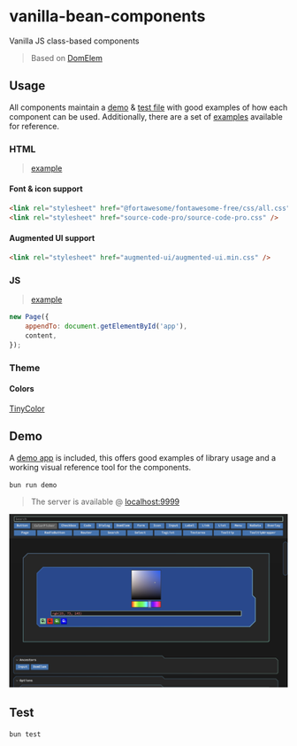 # vanilla-bean-components

Vanilla JS class-based components

> Based on [DomElem](./DomElem/README.md)

## Usage

All components maintain a [demo](./components/Button/demo.js) & [test file](./components/Button/.test.js) with good examples of how each component can be used. Additionally, there are a set of [examples](./demo/examples) available for reference.

### HTML

> [example](./demo/index.html)

#### Font & icon support

```html
<link rel="stylesheet" href="@fortawesome/fontawesome-free/css/all.css" />
<link rel="stylesheet" href="source-code-pro/source-code-pro.css" />
```

#### Augmented UI support

```html
<link rel="stylesheet" href="augmented-ui/augmented-ui.min.css" />
```

### JS

> [example](./demo/index.js)

```javascript
new Page({
	appendTo: document.getElementById('app'),
	content,
});
```

### Theme

#### Colors

[TinyColor](https://github.com/scttcper/tinycolor)

## Demo

A [demo app](./demo) is included, this offers good examples of library usage and a working visual reference tool for the components.

`bun run demo`

> The server is available @ [localhost:9999](http://localhost:9999)

![demo](./img/demo.png)

## Test

`bun test`
